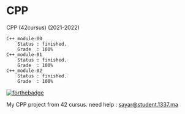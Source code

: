 # CPP

CPP (42cursus) (2021-2022)

	C++_module-00
		Status : finished.
		Grade  : 100%
	C++_module-01
		Status : finished.
		Grade  : 100%
	C++_module-02
		Status : finished.
		Grade  : 100%

[![forthebadge](https://forthebadge.com/images/badges/made-with-c-plus-plus.svg)](https://forthebadge.com)

My CPP project from 42 cursus.
need help : sayar@student.1337.ma
